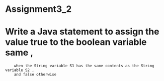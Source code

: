 # Assignment3_2
# Write a Java statement to assign the value true to the boolean variable same ,
		when the String variable S1 has the same contents as the String variable S2 ,
		and false otherwise
